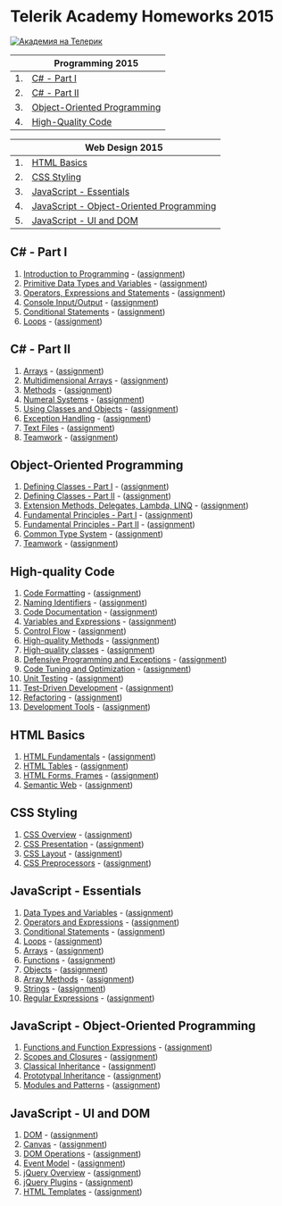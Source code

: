 # Telerik Academy Homeworks 2015

<a href="http://academy.telerik.com/?utm_source=site&amp;utm_medium=banner&amp;utm_content=468x60&amp;utm_campaign=community" title="Уроци по програмиране">
    <img src="http://academy.telerik.com/images/default-album/telerik-academy-banner.jpg?sfvrsn=2" alt="Академия на Телерик" />
</a>

| | Programming 2015 |
| --- | --- |
| 1. | [C# - Part I](#c---part-i) |
| 2. | [C# - Part II](#c---part-ii) |
| 3. | [Object-Oriented Programming](#object-oriented-programming) |
| 4. | [High-Quality Code](#high-quality-code) |

| | Web Design 2015 |
| --- | --- |
| 1. | [HTML Basics](#html-basics) |
| 2. | [CSS Styling](#css-styling) |
| 3. | [JavaScript - Essentials](#javascript---essentials) |
| 4. | [JavaScript - Object-Oriented Programming](#javascript---object-oriented-programming) |
| 5. | [JavaScript - UI and DOM](#javascript---ui-and-dom) |

## C# - Part I

1. [Introduction to Programming](https://github.com/todorm85/TelerikAcademy-Homeworks/tree/master/Programming/01.%20C%23%20Part%201/01%20Intro%20to%20Programming) - ([assignment](https://github.com/todorm85/TelerikAcademy-Homeworks/blob/master/Programming/01.%20C%23%20Part%201/01%20Intro%20to%20Programming/README.md))
2. [Primitive Data Types and Variables](https://github.com/todorm85/TelerikAcademy-Homeworks/tree/master/Programming/01.%20C%23%20Part%201/02%20Data%20Types%20and%20Variables) - ([assignment](https://github.com/todorm85/TelerikAcademy-Homeworks/blob/master/Programming/01.%20C%23%20Part%201/02%20Data%20Types%20and%20Variables/README.md))
3. [Operators, Expressions and Statements](https://github.com/todorm85/TelerikAcademy-Homeworks/tree/master/Programming/01.%20C%23%20Part%201/03%20Operators%20and%20Expressions) - ([assignment](https://github.com/todorm85/TelerikAcademy-Homeworks/blob/master/Programming/01.%20C%23%20Part%201/03%20Operators%20and%20Expressions/README.md))
4. [Console Input/Output](https://github.com/todorm85/TelerikAcademy-Homeworks/tree/master/Programming/01.%20C%23%20Part%201/04%20Console%20Input%20Output) - ([assignment](https://github.com/todorm85/TelerikAcademy-Homeworks/blob/master/Programming/01.%20C%23%20Part%201/04%20Console%20Input%20Output/README.md))
5. [Conditional Statements](https://github.com/todorm85/TelerikAcademy-Homeworks/tree/master/Programming/01.%20C%23%20Part%201/05%20Conditional%20Statements) - ([assignment](https://github.com/todorm85/TelerikAcademy-Homeworks/blob/master/Programming/01.%20C%23%20Part%201/05%20Conditional%20Statements/README.md))
6. [Loops](https://github.com/todorm85/TelerikAcademy-Homeworks/tree/master/Programming/01.%20C%23%20Part%201/06%20Loops) - ([assignment](https://github.com/todorm85/TelerikAcademy-Homeworks/blob/master/Programming/01.%20C%23%20Part%201/06%20Loops/README.md))

## C# - Part II

1. [Arrays](https://github.com/todorm85/TelerikAcademy-Homeworks/tree/master/Programming/02.%20C%23%20Part%202/01.%20Arrays) - ([assignment](https://github.com/todorm85/TelerikAcademy-Homeworks/tree/master/Programming/02.%20C%23%20Part%202/01.%20Arrays/README.md))
2. [Multidimensional Arrays](https://github.com/todorm85/TelerikAcademy-Homeworks/tree/master/Programming/02.%20C%23%20Part%202/02.%20Multidimensional%20Arrays) - ([assignment](https://github.com/todorm85/TelerikAcademy-Homeworks/tree/master/Programming/02.%20C%23%20Part%202/02.%20Multidimensional%20Arrays/README.md))
3. [Methods](https://github.com/todorm85/TelerikAcademy-Homeworks/tree/master/Programming/02.%20C%23%20Part%202/03.%20Methods) - ([assignment](https://github.com/todorm85/TelerikAcademy-Homeworks/tree/master/Programming/02.%20C%23%20Part%202/03.%20Methods/README.md))
4. [Numeral Systems](https://github.com/todorm85/TelerikAcademy-Homeworks/tree/master/Programming/02.%20C%23%20Part%202/04.%20Numeral%20Systems) - ([assignment](https://github.com/todorm85/TelerikAcademy-Homeworks/tree/master/Programming/02.%20C%23%20Part%202/04.%20Numeral%20Systems/README.md))
5. [Using Classes and Objects](https://github.com/todorm85/TelerikAcademy-Homeworks/tree/master/Programming/02.%20C%23%20Part%202/05.%20Using%20Classes%20and%20Objects) - ([assignment](https://github.com/todorm85/TelerikAcademy-Homeworks/tree/master/Programming/02.%20C%23%20Part%202/05.%20Using%20Classes%20and%20Objects/README.md))
6. [Exception Handling](https://github.com/todorm85/TelerikAcademy-Homeworks/tree/master/Programming/02.%20C%23%20Part%202/07.%20Exception%20Handling) - ([assignment](https://github.com/todorm85/TelerikAcademy-Homeworks/tree/master/Programming/02.%20C%23%20Part%202/07.%20Exception%20Handling/README.md))
7. [Text Files](https://github.com/todorm85/TelerikAcademy-Homeworks/tree/master/Programming/02.%20C%23%20Part%202/08.%20Text%20Files) - ([assignment](https://github.com/todorm85/TelerikAcademy-Homeworks/tree/master/Programming/02.%20C%23%20Part%202/08.%20Text%20Files/README.md))
8. [Teamwork](https://github.com/todorm85/TelerikAcademy-Homeworks/tree/master/Programming/02.%20C%23%20Part%202/09.%20Teamwork) - ([assignment](https://github.com/todorm85/TelerikAcademy-Homeworks/tree/master/Programming/02.%20C%23%20Part%202/09.%20Teamwork/README.md))

## Object-Oriented Programming

1. [Defining Classes - Part I](https://github.com/todorm85/TelerikAcademy-Homeworks/tree/master/Programming/03.%20OOP/01.DefiningClassesI) - ([assignment](https://github.com/todorm85/TelerikAcademy-Homeworks/tree/master/Programming/03.%20OOP/01.DefiningClassesI/README.md))
2. [Defining Classes - Part II](https://github.com/todorm85/TelerikAcademy-Homeworks/tree/master/Programming/03.%20OOP/02.DefiningClassesII) - ([assignment](https://github.com/todorm85/TelerikAcademy-Homeworks/tree/master/Programming/03.%20OOP/02.DefiningClassesII/README.md))
3. [Extension Methods, Delegates, Lambda, LINQ](https://github.com/todorm85/TelerikAcademy-Homeworks/tree/master/Programming/03.%20OOP/03.Extensions%2CLambda%2CLINQ) - ([assignment](https://github.com/todorm85/TelerikAcademy-Homeworks/tree/master/Programming/03.%20OOP/03.Extensions%2CLambda%2CLINQ/README.md))
4. [Fundamental Principles - Part I](https://github.com/todorm85/TelerikAcademy-Homeworks/tree/master/Programming/03.%20OOP/04.%20OOP%20Principles%20I) - ([assignment](https://github.com/todorm85/TelerikAcademy-Homeworks/tree/master/Programming/03.%20OOP/04.%20OOP%20Principles%20I/README.md))
5. [Fundamental Principles - Part II](https://github.com/todorm85/TelerikAcademy-Homeworks/tree/master/Programming/03.%20OOP/05.%20OOP%20Principles%20II) - ([assignment](https://github.com/todorm85/TelerikAcademy-Homeworks/tree/master/Programming/03.%20OOP/05.%20OOP%20Principles%20II/README.md))
6. [Common Type System](https://github.com/todorm85/TelerikAcademy-Homeworks/tree/master/Programming/03.%20OOP/06.CTS) - ([assignment](https://github.com/todorm85/TelerikAcademy-Homeworks/tree/master/Programming/03.%20OOP/06.CTS/README.md))
7. [Teamwork](https://github.com/todorm85/TelerikAcademy-Homeworks/tree/master/Programming/03.%20OOP/07.%20Teamwork) - ([assignment](https://github.com/todorm85/TelerikAcademy-Homeworks/blob/master/Programming/03.%20OOP/07.%20Teamwork/OOP-Teamwork-Assignment-March-2015.pdf))

## High-quality Code

1. [Code Formatting](https://github.com/todorm85/TelerikAcademy/tree/master/Programming/04.%20High%20Quality%20Code/Homework/02.%20Code%20Formatting) - ([assignment](https://github.com/todorm85/TelerikAcademy/tree/master/Programming/04.%20High%20Quality%20Code/Homework/02.%20Code%20Formatting/README.md))
2. [Naming Identifiers](https://github.com/todorm85/TelerikAcademy/tree/master/Programming/04.%20High%20Quality%20Code/Homework/03.%20Naming%20Identifiers) - ([assignment](https://github.com/todorm85/TelerikAcademy/tree/master/Programming/04.%20High%20Quality%20Code/Homework/03.%20Naming%20Identifiers/README.md))
3. [Code Documentation](https://github.com/todorm85/TelerikAcademy/tree/master/Programming/04.%20High%20Quality%20Code/Homework/04.%20Code%20Documentation%20and%20Comments) - ([assignment](https://github.com/todorm85/TelerikAcademy/tree/master/Programming/04.%20High%20Quality%20Code/Homework/04.%20Code%20Documentation%20and%20Comments/README.md))
4. [Variables and Expressions](https://github.com/todorm85/TelerikAcademy/tree/master/Programming/04.%20High%20Quality%20Code/Homework/05.%20Variables%2C%20Data%2C%20Expressions%20and%20Constants) - ([assignment](https://github.com/todorm85/TelerikAcademy/tree/master/Programming/04.%20High%20Quality%20Code/Homework/05.%20Variables%2C%20Data%2C%20Expressions%20and%20Constants/README.md))
5. [Control Flow](https://github.com/todorm85/TelerikAcademy/tree/master/Programming/04.%20High%20Quality%20Code/Homework/06.%20Control%20Flow%2C%20Conditional%20Statements%20and%20Loops) - ([assignment](https://github.com/todorm85/TelerikAcademy/tree/master/Programming/04.%20High%20Quality%20Code/Homework/06.%20Control%20Flow%2C%20Conditional%20Statements%20and%20Loops/README.md))
6. [High-quality Methods](https://github.com/todorm85/TelerikAcademy/tree/master/Programming/04.%20High%20Quality%20Code/Homework/07.%20High-quality%20Methods) - ([assignment](https://github.com/todorm85/TelerikAcademy/tree/master/Programming/04.%20High%20Quality%20Code/Homework/07.%20High-quality%20Methods/README.md))
7. [High-quality classes](https://github.com/todorm85/TelerikAcademy/tree/master/Programming/04.%20High%20Quality%20Code/Homework/08.%20High-quality%20Classes) - ([assignment](https://github.com/todorm85/TelerikAcademy/tree/master/Programming/04.%20High%20Quality%20Code/Homework/08.%20High-quality%20Classes/README.md))
8. [Defensive Programming and Exceptions](https://github.com/todorm85/TelerikAcademy/tree/master/Programming/04.%20High%20Quality%20Code/Homework/09.%20Defensive%20Programming%20and%20Exceptions) - ([assignment](https://github.com/todorm85/TelerikAcademy/tree/master/Programming/04.%20High%20Quality%20Code/Homework/09.%20Defensive%20Programming%20and%20Exceptions/README.md))
9. [Code Tuning and Optimization](https://github.com/todorm85/TelerikAcademy/tree/master/Programming/04.%20High%20Quality%20Code/Homework/10.%20Code%20Tuning%20and%20Optimization) - ([assignment](https://github.com/todorm85/TelerikAcademy/tree/master/Programming/04.%20High%20Quality%20Code/Homework/10.%20Code%20Tuning%20and%20Optimization/README.md))
10. [Unit Testing](https://github.com/todorm85/TelerikAcademy/tree/master/Programming/04.%20High%20Quality%20Code/Homework/11.%20Unit%20Testing) - ([assignment](https://github.com/todorm85/TelerikAcademy/tree/master/Programming/04.%20High%20Quality%20Code/Homework/11.%20Unit%20Testing/README.md))
11. [Test-Driven Development](https://github.com/todorm85/TelerikAcademy/tree/master/Programming/04.%20High%20Quality%20Code/Homework/12.%20Test-Driven%20Development) - ([assignment](https://github.com/todorm85/TelerikAcademy/tree/master/Programming/04.%20High%20Quality%20Code/Homework/12.%20Test-Driven%20Development/README.md))
12. [Refactoring](https://github.com/todorm85/TelerikAcademy/tree/master/Programming/04.%20High%20Quality%20Code/Homework/13.%20Refactoring) - ([assignment](https://github.com/todorm85/TelerikAcademy/tree/master/Programming/04.%20High%20Quality%20Code/Homework/13.%20Refactoring/README.md))
13. [Development Tools](https://github.com/todorm85/TelerikAcademy/tree/master/Programming/04.%20High%20Quality%20Code/Homework/15.%20Development%20Tools) - ([assignment](https://github.com/todorm85/TelerikAcademy/tree/master/Programming/04.%20High%20Quality%20Code/Homework/15.%20Development%20Tools/README.md))

## HTML Basics

1. [HTML Fundamentals](https://github.com/todorm85/TelerikAcademy-Homeworks/tree/master/Web%20Design%20and%20UI/01.%20HTML/01.%20HTML%20fundamentals) - ([assignment](https://github.com/todorm85/TelerikAcademy-Homeworks/tree/master/Web%20Design%20and%20UI/01.%20HTML/01.%20HTML%20fundamentals/README.md))
2. [HTML Tables](https://github.com/todorm85/TelerikAcademy-Homeworks/tree/master/Web%20Design%20and%20UI/01.%20HTML/02.%20HTML%20tables) - ([assignment](https://github.com/todorm85/TelerikAcademy-Homeworks/tree/master/Web%20Design%20and%20UI/01.%20HTML/02.%20HTML%20tables/README.md))
3. [HTML Forms, Frames](https://github.com/todorm85/TelerikAcademy-Homeworks/tree/master/Web%20Design%20and%20UI/01.%20HTML/03.%20Forms) - ([assignment](https://github.com/todorm85/TelerikAcademy-Homeworks/tree/master/Web%20Design%20and%20UI/01.%20HTML/03.%20Forms/README.md))
4. [Semantic Web](https://github.com/todorm85/TelerikAcademy-Homeworks/tree/master/Web%20Design%20and%20UI/01.%20HTML/04.%20HTML%20semantics) - ([assignment](https://github.com/todorm85/TelerikAcademy-Homeworks/tree/master/Web%20Design%20and%20UI/01.%20HTML/04.%20HTML%20semantics/README.md))

## CSS Styling

1. [CSS Overview](https://github.com/todorm85/TelerikAcademy-Homeworks/tree/master/Web%20Design%20and%20UI/02.%20CSS/01.%20CSS%20Overview) - ([assignment](https://github.com/todorm85/TelerikAcademy-Homeworks/tree/master/Web%20Design%20and%20UI/02.%20CSS/01.%20CSS%20Overview/README.md))
2. [CSS Presentation](https://github.com/todorm85/TelerikAcademy-Homeworks/tree/master/Web%20Design%20and%20UI/02.%20CSS/02.%20CSS%20Presentation) - ([assignment](https://github.com/todorm85/TelerikAcademy-Homeworks/tree/master/Web%20Design%20and%20UI/02.%20CSS/02.%20CSS%20Presentation/README.md))
3. [CSS Layout](https://github.com/todorm85/TelerikAcademy-Homeworks/tree/master/Web%20Design%20and%20UI/02.%20CSS/03.%20CSS%20Layout) - ([assignment](https://github.com/todorm85/TelerikAcademy-Homeworks/tree/master/Web%20Design%20and%20UI/02.%20CSS/03.%20CSS%20Layout/README.md))
4. [CSS Preprocessors](https://github.com/todorm85/TelerikAcademy-Homeworks/tree/master/Web%20Design%20and%20UI/02.%20CSS/04.%20CSS%20Preprocessors) - ([assignment](https://github.com/todorm85/TelerikAcademy-Homeworks/tree/master/Web%20Design%20and%20UI/02.%20CSS/04.%20CSS%20Preprocessors/README.md))

## JavaScript - Essentials

1. [Data Types and Variables](https://github.com/todorm85/TelerikAcademy-Homeworks/tree/master/Web%20Design%20and%20UI/03.%20JS%20Essentials/03.%20Data%20types%20and%20Variables) - ([assignment](https://github.com/todorm85/TelerikAcademy-Homeworks/tree/master/Web%20Design%20and%20UI/03.%20JS%20Essentials/03.%20Data%20types%20and%20Variables/README.md))
2. [Operators and Expressions](https://github.com/todorm85/TelerikAcademy-Homeworks/tree/master/Web%20Design%20and%20UI/03.%20JS%20Essentials/04.%20Operators%20and%20Expressions) - ([assignment](https://github.com/todorm85/TelerikAcademy-Homeworks/tree/master/Web%20Design%20and%20UI/03.%20JS%20Essentials/04.%20Operators%20and%20Expressions/README.md))
3. [Conditional Statements](https://github.com/todorm85/TelerikAcademy-Homeworks/tree/master/Web%20Design%20and%20UI/03.%20JS%20Essentials/05.%20Conditional%20Statements) - ([assignment](https://github.com/todorm85/TelerikAcademy-Homeworks/tree/master/Web%20Design%20and%20UI/03.%20JS%20Essentials/05.%20Conditional%20Statements/README.md))
4. [Loops](https://github.com/todorm85/TelerikAcademy-Homeworks/tree/master/Web%20Design%20and%20UI/03.%20JS%20Essentials/06.%20Loops) - ([assignment](https://github.com/todorm85/TelerikAcademy-Homeworks/tree/master/Web%20Design%20and%20UI/03.%20JS%20Essentials/06.%20Loops/README.md))
5. [Arrays](https://github.com/todorm85/TelerikAcademy-Homeworks/tree/master/Web%20Design%20and%20UI/03.%20JS%20Essentials/07.%20Arrays) - ([assignment](https://github.com/todorm85/TelerikAcademy-Homeworks/tree/master/Web%20Design%20and%20UI/03.%20JS%20Essentials/07.%20Arrays/README.md))
6. [Functions](https://github.com/todorm85/TelerikAcademy-Homeworks/tree/master/Web%20Design%20and%20UI/03.%20JS%20Essentials/08.%20Functions) - ([assignment](https://github.com/todorm85/TelerikAcademy-Homeworks/tree/master/Web%20Design%20and%20UI/03.%20JS%20Essentials/08.%20Functions/README.md))
7. [Objects](https://github.com/todorm85/TelerikAcademy-Homeworks/tree/master/Web%20Design%20and%20UI/03.%20JS%20Essentials/09.%20Using%20Objects) - ([assignment](https://github.com/todorm85/TelerikAcademy-Homeworks/tree/master/Web%20Design%20and%20UI/03.%20JS%20Essentials/09.%20Using%20Objects/README.md))
8. [Array Methods](https://github.com/todorm85/TelerikAcademy-Homeworks/tree/master/Web%20Design%20and%20UI/03.%20JS%20Essentials/10.%20Array%20Methods) - ([assignment](https://github.com/todorm85/TelerikAcademy-Homeworks/tree/master/Web%20Design%20and%20UI/03.%20JS%20Essentials/10.%20Array%20Methods/README.md))
9. [Strings](https://github.com/todorm85/TelerikAcademy-Homeworks/tree/master/Web%20Design%20and%20UI/03.%20JS%20Essentials/11.%20Strings) - ([assignment](https://github.com/todorm85/TelerikAcademy-Homeworks/tree/master/Web%20Design%20and%20UI/03.%20JS%20Essentials/11.%20Strings/README.md))
10. [Regular Expressions](https://github.com/todorm85/TelerikAcademy-Homeworks/tree/master/Web%20Design%20and%20UI/03.%20JS%20Essentials/12.%20RegEx) - ([assignment](https://github.com/todorm85/TelerikAcademy-Homeworks/tree/master/Web%20Design%20and%20UI/03.%20JS%20Essentials/12.%20RegEx/README.md))

##  JavaScript - Object-Oriented Programming

1. [Functions and Function Expressions](https://github.com/todorm85/TelerikAcademy-Homeworks/tree/master/Web%20Design%20and%20UI/04.%20JS%20OOP/01.%20Functions%20and%20Function%20Expressions) - ([assignment](https://github.com/todorm85/TelerikAcademy-Homeworks/tree/master/Web%20Design%20and%20UI/04.%20JS%20OOP/01.%20Functions%20and%20Function%20Expressions/README.md))
2. [Scopes and Closures](https://github.com/todorm85/TelerikAcademy/tree/master/Web%20Design%20and%20UI/04.%20JS%20OOP/03.%20Scopes%20and%20Closures) - ([assignment](https://github.com/todorm85/TelerikAcademy/tree/master/Web%20Design%20and%20UI/04.%20JS%20OOP/03.%20Scopes%20and%20Closures/README.md))
3. [Classical Inheritance](https://github.com/todorm85/TelerikAcademy/tree/master/Web%20Design%20and%20UI/04.%20JS%20OOP/04.%20Classical%20Inheritance) - ([assignment](https://github.com/todorm85/TelerikAcademy/tree/master/Web%20Design%20and%20UI/04.%20JS%20OOP/04.%20Classical%20Inheritance/README.md))
4. [Prototypal Inheritance](https://github.com/todorm85/TelerikAcademy/tree/master/Web%20Design%20and%20UI/04.%20JS%20OOP/05.%20Prototypal%20Inheritance) - ([assignment](https://github.com/todorm85/TelerikAcademy/blob/master/Web%20Design%20and%20UI/04.%20JS%20OOP/05.%20Prototypal%20Inheritance/README.md))
5. [Modules and Patterns](https://github.com/todorm85/TelerikAcademy/tree/master/Web%20Design%20and%20UI/04.%20JS%20OOP/06.%20Modules%20and%20Patterns) - ([assignment](https://github.com/todorm85/TelerikAcademy/tree/master/Web%20Design%20and%20UI/04.%20JS%20OOP/06.%20Modules%20and%20Patterns/README.md))

##  JavaScript - UI and DOM

1. [DOM](https://github.com/todorm85/TelerikAcademy/tree/master/Web%20Design%20and%20UI/05.%20JS%20UIDOM/2.%20DOM) - ([assignment](https://github.com/todorm85/TelerikAcademy/tree/master/Web%20Design%20and%20UI/05.%20JS%20UIDOM/2.%20DOM/README.md))
2. [Canvas](https://github.com/todorm85/TelerikAcademy/tree/master/Web%20Design%20and%20UI/05.%20JS%20UIDOM/3.%20Canvas) - ([assignment](https://github.com/todorm85/TelerikAcademy/tree/master/Web%20Design%20and%20UI/05.%20JS%20UIDOM/3.%20Canvas/README.md))
3. [DOM Operations](https://github.com/todorm85/TelerikAcademy/tree/master/Web%20Design%20and%20UI/05.%20JS%20UIDOM/07.%20DOM%20Operations) - ([assignment](https://github.com/todorm85/TelerikAcademy/tree/master/Web%20Design%20and%20UI/05.%20JS%20UIDOM/07.%20DOM%20Operations/README.md))
4. [Event Model](https://github.com/todorm85/TelerikAcademy/tree/master/Web%20Design%20and%20UI/05.%20JS%20UIDOM/08.%20Event%20Model) - ([assignment](https://github.com/todorm85/TelerikAcademy/tree/master/Web%20Design%20and%20UI/05.%20JS%20UIDOM/08.%20Event%20Model/README.md))
7. [jQuery Overview](https://github.com/todorm85/TelerikAcademy/tree/master/Web%20Design%20and%20UI/05.%20JS%20UIDOM/09.%20jQuery%20Overview) - ([assignment](https://github.com/todorm85/TelerikAcademy/tree/master/Web%20Design%20and%20UI/05.%20JS%20UIDOM/09.%20jQuery%20Overview/README.md))
5. [jQuery Plugins](https://github.com/todorm85/TelerikAcademy/tree/master/Web%20Design%20and%20UI/05.%20JS%20UIDOM/10.%20jQuery%20Plugins) - ([assignment](https://github.com/todorm85/TelerikAcademy/tree/master/Web%20Design%20and%20UI/05.%20JS%20UIDOM/10.%20jQuery%20Plugins/README.md))
6. [HTML Templates](https://github.com/todorm85/TelerikAcademy/tree/master/Web%20Design%20and%20UI/05.%20JS%20UIDOM/11.%20HTML%20Templates) - ([assignment](https://github.com/todorm85/TelerikAcademy/tree/master/Web%20Design%20and%20UI/05.%20JS%20UIDOM/11.%20HTML%20Templates/README.md))
